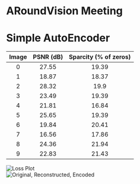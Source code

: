 
ARoundVision Meeting
====================

# Simple AutoEncoder
  

|Image|PSNR (dB)|Sparcity (% of zeros)|
| :---: | :---: | :---: |
|0|27.55|19.39|
|1|18.87|18.37|
|2|28.32|19.9|
|3|23.49|19.39|
|4|21.81|16.84|
|5|25.65|19.39|
|6|19.84|20.41|
|7|16.56|17.86|
|8|24.36|21.94|
|9|22.83|21.43|
  
![Loss Plot](./20210520_loss_plot.png)  
![Original, Reconstructed, Encoded](./20210520_orig_rec_eno.png)